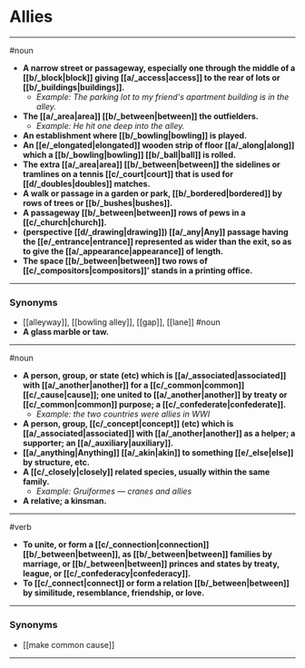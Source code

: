 # Allies
---
#noun
- **A narrow street or passageway, especially one through the middle of a [[b/_block|block]] giving [[a/_access|access]] to the rear of lots or [[b/_buildings|buildings]].**
	- _Example: The parking lot to my friend's apartment building is in the alley._
- **The [[a/_area|area]] [[b/_between|between]] the outfielders.**
	- _Example: He hit one deep into the alley._
- **An establishment where [[b/_bowling|bowling]] is played.**
- **An [[e/_elongated|elongated]] wooden strip of floor [[a/_along|along]] which a [[b/_bowling|bowling]] [[b/_ball|ball]] is rolled.**
- **The extra [[a/_area|area]] [[b/_between|between]] the sidelines or tramlines on a tennis [[c/_court|court]] that is used for [[d/_doubles|doubles]] matches.**
- **A walk or passage in a garden or park, [[b/_bordered|bordered]] by rows of trees or [[b/_bushes|bushes]].**
- **A passageway [[b/_between|between]] rows of pews in a [[c/_church|church]].**
- **(perspective [[d/_drawing|drawing]]) [[a/_any|Any]] passage having the [[e/_entrance|entrance]] represented as wider than the exit, so as to give the [[a/_appearance|appearance]] of length.**
- **The space [[b/_between|between]] two rows of [[c/_compositors|compositors]]' stands in a printing office.**
---
### Synonyms
- [[alleyway]], [[bowling alley]], [[gap]], [[lane]]
#noun
- **A glass marble or taw.**
---
#noun
- **A person, group, or state (etc) which is [[a/_associated|associated]] with [[a/_another|another]] for a [[c/_common|common]] [[c/_cause|cause]]; one united to [[a/_another|another]] by treaty or [[c/_common|common]] purpose; a [[c/_confederate|confederate]].**
	- _Example: the two countries were allies in WWI_
- **A person, group, [[c/_concept|concept]] (etc) which is [[a/_associated|associated]] with [[a/_another|another]] as a helper; a supporter; an [[a/_auxiliary|auxiliary]].**
- **[[a/_anything|Anything]] [[a/_akin|akin]] to something [[e/_else|else]] by structure, etc.**
- **A [[c/_closely|closely]] related species, usually within the same family.**
	- _Example: Gruiformes — cranes and allies_
- **A relative; a kinsman.**
---
#verb
- **To unite, or form a [[c/_connection|connection]] [[b/_between|between]], as [[b/_between|between]] families by marriage, or [[b/_between|between]] princes and states by treaty, league, or [[c/_confederacy|confederacy]].**
- **To [[c/_connect|connect]] or form a relation [[b/_between|between]] by similitude, resemblance, friendship, or love.**
---
### Synonyms
- [[make common cause]]
---
